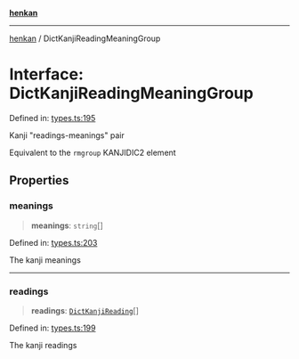 [**henkan**](../README.md)

***

[henkan](../README.md) / DictKanjiReadingMeaningGroup

# Interface: DictKanjiReadingMeaningGroup

Defined in: [types.ts:195](https://github.com/Ronokof/Henkan/blob/a8409ff59a4d15090def2ea20c6de370a8a9f4b3/src/types.ts#L195)

Kanji "readings-meanings" pair

Equivalent to the `rmgroup` KANJIDIC2 element

## Properties

### meanings

> **meanings**: `string`[]

Defined in: [types.ts:203](https://github.com/Ronokof/Henkan/blob/a8409ff59a4d15090def2ea20c6de370a8a9f4b3/src/types.ts#L203)

The kanji meanings

***

### readings

> **readings**: [`DictKanjiReading`](DictKanjiReading.md)[]

Defined in: [types.ts:199](https://github.com/Ronokof/Henkan/blob/a8409ff59a4d15090def2ea20c6de370a8a9f4b3/src/types.ts#L199)

The kanji readings

